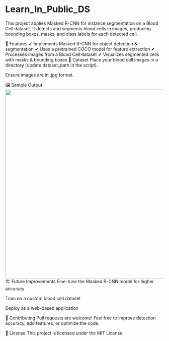 # Learn_In_Public_DS
This project applies Masked R-CNN for instance segmentation on a Blood Cell dataset. It detects and segments blood cells in images, producing bounding boxes, masks, and class labels for each detected cell.

📌 Features
✔ Implements Masked R-CNN for object detection & segmentation
✔ Uses a pretrained COCO model for feature extraction
✔ Processes images from a Blood Cell dataset
✔ Visualizes segmented cells with masks & bounding boxes
📂 Dataset
Place your blood cell images in a directory (update dataset_path in the script).

Ensure images are in .jpg format.

🖼 Sample Output
<img src="sample_output.png" width="600">
🏗 Future Improvements
Fine-tune the Masked R-CNN model for higher accuracy

Train on a custom blood cell dataset

Deploy as a web-based application

🤝 Contributing
Pull requests are welcome! Feel free to improve detection accuracy, add features, or optimize the code.

📜 License
This project is licensed under the MIT License.
